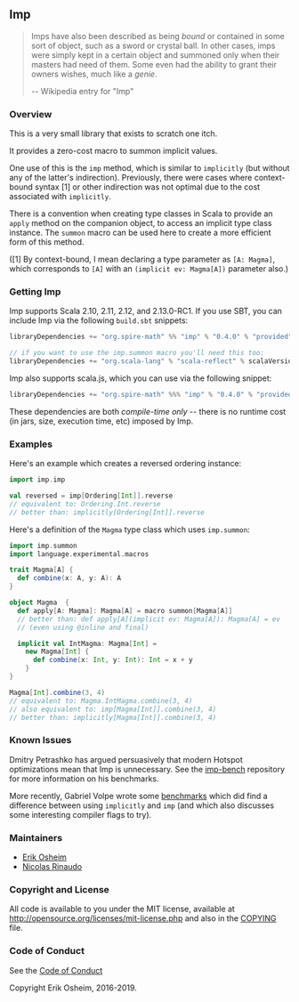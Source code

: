## Imp

> Imps have also been described as being *bound* or contained in some
> sort of object, such as a sword or crystal ball. In other cases,
> imps were simply kept in a certain object and summoned only when
> their masters had need of them. Some even had the ability to grant
> their owners wishes, much like a *genie*.
>
> -- Wikipedia entry for "Imp"

### Overview

This is a very small library that exists to scratch one itch.

It provides a zero-cost macro to summon implicit values.

One use of this is the `imp` method, which is similar to `implicitly`
(but without any of the latter's indirection). Previously, there were
cases where context-bound syntax [1] or other indirection was not
optimal due to the cost associated with `implicitly`.

There is a convention when creating type classes in Scala to provide
an `apply` method on the companion object, to access an implicit type
class instance. The `summon` macro can be used here to create a more
efficient form of this method.

([1] By context-bound, I mean declaring a type parameter as
`[A: Magma]`, which corresponds to `[A]` with an `(implicit ev:
Magma[A])` parameter also.)

### Getting Imp

Imp supports Scala 2.10, 2.11, 2.12, and 2.13.0-RC1. If you use SBT,
you can include Imp via the following `build.sbt` snippets:

```scala
libraryDependencies += "org.spire-math" %% "imp" % "0.4.0" % "provided"

// if you want to use the imp.summon macro you'll need this too:
libraryDependencies += "org.scala-lang" % "scala-reflect" % scalaVersion.value % "provided"
```

Imp also supports scala.js, which you can use via the following snippet:

```scala
libraryDependencies += "org.spire-math" %%% "imp" % "0.4.0" % "provided"
```

These dependencies are both *compile-time only* -- there is no runtime
cost (in jars, size, execution time, etc) imposed by Imp.

### Examples

Here's an example which creates a reversed ordering instance:

```scala
import imp.imp

val reversed = imp[Ordering[Int]].reverse
// equivalent to: Ordering.Int.reverse
// better than: implicitly[Ordering[Int]].reverse
```

Here's a definition of the `Magma` type class which uses `imp.summon`:

```scala
import imp.summon
import language.experimental.macros

trait Magma[A] {
  def combine(x: A, y: A): A
}

object Magma  {
  def apply[A: Magma]: Magma[A] = macro summon[Magma[A]]
  // better than: def apply[A](implicit ev: Magma[A]): Magma[A] = ev
  // (even using @inline and final)

  implicit val IntMagma: Magma[Int] =
    new Magma[Int] {
      def combine(x: Int, y: Int): Int = x + y
    }
}

Magma[Int].combine(3, 4)
// equivalent to: Magma.IntMagma.combine(3, 4)
// also equivalent to: imp[Magma[Int]].combine(3, 4)
// better than: implicitly[Magma[Int]].combine(3, 4)
```

### Known Issues

Dmitry Petrashko has argued persuasively that modern Hotspot
optimizations mean that Imp is unnecessary. See the
[imp-bench](https://github.com/DarkDimius/imp-bench) repository for
more information on his benchmarks.

More recently, Gabriel Volpe wrote some
[benchmarks](https://gvolpe.github.io/blog/context-bound-vs-implicit-evidence/)
which did find a difference between using `implicitly` and `imp` (and
which also discusses some interesting compiler flags to try).

### Maintainers

 * [Erik Osheim](https://github.com/non)
 * [Nicolas Rinaudo](https://github.com/nrinaudo)

### Copyright and License

All code is available to you under the MIT license, available at
http://opensource.org/licenses/mit-license.php and also in the
[COPYING](COPYING) file.

### Code of Conduct

See the [Code of Conduct](CODE_OF_CONDUCT.md)

Copyright Erik Osheim, 2016-2019.
